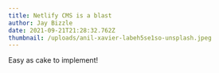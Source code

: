 ```yaml
---
title: Netlify CMS is a blast
author: Jay Bizzle
date: 2021-09-21T21:28:32.762Z
thumbnail: /uploads/anil-xavier-labeh5se1so-unsplash.jpeg
---
```

Easy as cake to implement!